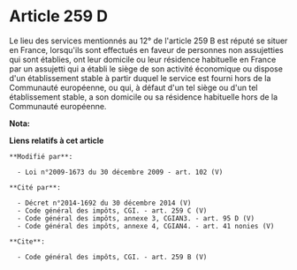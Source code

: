 # Article 259 D

Le lieu des services mentionnés au 12° de l'article 259 B est réputé se situer en France, lorsqu'ils sont effectués en faveur
de personnes non assujetties qui sont établies, ont leur domicile ou leur résidence habituelle en France par un assujetti qui
a établi le siège de son activité économique ou dispose d'un établissement stable à partir duquel le service est fourni hors
de la Communauté européenne, ou qui, à défaut d'un tel siège ou d'un tel établissement stable, a son domicile ou sa résidence
habituelle hors de la Communauté européenne.

**Nota:**



**Liens relatifs à cet article**

	**Modifié par**:

	  - Loi n°2009-1673 du 30 décembre 2009 - art. 102 (V)

	**Cité par**:

	  - Décret n°2014-1692 du 30 décembre 2014 (V)
	  - Code général des impôts, CGI. - art. 259 C (V)
	  - Code général des impôts, annexe 3, CGIAN3. - art. 95 D (V)
	  - Code général des impôts, annexe 4, CGIAN4. - art. 41 nonies (V)

	**Cite**:

	  - Code général des impôts, CGI. - art. 259 B (V)
